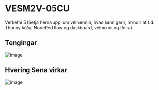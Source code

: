 # VESM2V-05CU
Verkefni 5
(Setja hérna uppl um vélmennið, hvað hann gerir, myndir af t.d. Thonny kóða, NodeRed flow og dashboard, vélmenni og fleira)

## Tengingar  
![image](https://github.com/user-attachments/assets/2dc23e35-67e7-4503-8b82-5891b37d700f)  

## Hvering Sena virkar
![image](https://github.com/user-attachments/assets/5e8c1014-a220-40a2-a771-d5833bd878ba)


